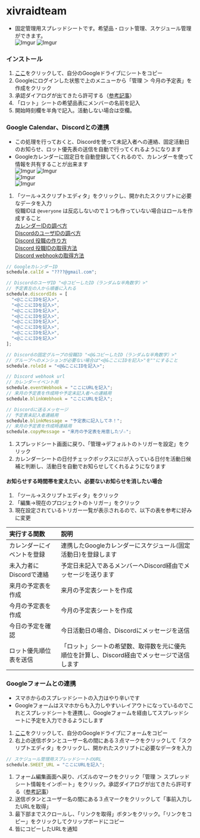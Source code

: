 # xivraidteam
- 固定管理用スプレッドシートです。希望品・ロット管理、スケジュール管理ができます。  
![Imgur](https://i.imgur.com/mzQrCJZ.png)
![Imgur](https://i.imgur.com/NwEkyTU.png)

### インストール
1. [ここ](https://docs.google.com/spreadsheets/d/1Q5FFsnICgQLiwUqzaLrHTg1B_tGYZ04QsYjYEm9WPEQ/copy)をクリックして、自分のGoogleドライブにシートをコピー
1. Googleにログインした状態で上のメニューから「管理 ＞ 今月の予定表」を作成をクリック
1. 承認ダイアログが出てきたら許可する（[参考記事](https://www.virment.com/step-allow-google-apps-script/)）
1. 「ロット」シートの希望品表にメンバーの名前を記入
1. 開始時刻欄を半角で記入。活動しない場合は空欄。

### Google Calendar、Discordとの連携
- この処理を行っておくと、Discordを使って未記入者への連絡、固定活動日のお知らせ、ロット優先表の送信を自動で行ってくれるようになります
- Googleカレンダーに固定日を自動登録してくれるので、カレンダーを使って情報を共有することが出来ます  
![Imgur](https://i.imgur.com/9inwkvs.png) ![Imgur](https://i.imgur.com/frkUnmw.png)  
![Imgur](https://i.imgur.com/NWnksCE.png)  
![Imgur](https://i.imgur.com/jtwAT4F.png)  

1. 「ツール→スクリプトエディタ」をクリックし、開かれたスクリプトに必要なデータを入力  
  役職IDは `@everyone` は反応しないので１つも作っていない場合はロールを作成すること  
  [カレンダーIDの調べ方](https://support.google.com/a/answer/1626902?hl=ja)  
  [DiscordのユーザIDの調べ方](https://support.discordapp.com/hc/ja/articles/206346498-%E3%83%A6%E3%83%BC%E3%82%B6%E3%83%BC-%E3%82%B5%E3%83%BC%E3%83%90%E3%83%BC-%E3%83%A1%E3%83%83%E3%82%BB%E3%83%BC%E3%82%B8ID%E3%81%AF%E3%81%A9%E3%81%93%E3%81%A7%E8%A6%8B%E3%81%A4%E3%81%91%E3%82%89%E3%82%8C%E3%82%8B-)  
  [Discord 役職の作り方](https://support.discordapp.com/hc/ja/articles/206029707-%E6%A8%A9%E9%99%90%E3%82%92%E3%82%BB%E3%83%83%E3%83%88%E3%82%A2%E3%83%83%E3%83%97%E3%81%99%E3%82%8B%E3%81%AB%E3%81%AF-)  
  [Discord 役職IDの取得方法](https://discordhelp.net/role-id)  
  [Discord webhookの取得方法](https://support.discordapp.com/hc/ja/articles/228383668-%E3%82%BF%E3%82%A4%E3%83%88%E3%83%AB-Webhooks%E3%81%B8%E3%81%AE%E5%BA%8F%E7%AB%A0)  
```js
// GoogleカレンダーID
schedule.calId = "????@gmail.com";

// DiscordのユーザID "<@コピーしたID（ランダムな半角数字）>"
// 予定表左の人から順番に入れる
schedule.discordIds = [
  "<@ここにIDを記入>",
  "<@ここにIDを記入>",
  "<@ここにIDを記入>", 
  "<@ここにIDを記入>",
  "<@ここにIDを記入>",
  "<@ここにIDを記入>",
  "<@ここにIDを記入>",
  "<@ここにIDを記入>"
];

// Discordの固定グループの役職ID "<@&コピーしたID（ランダムな半角数字）>"
// グループへのメンションが必要ない場合は"<@&ここにIDを記入>"を""にすること
schedule.roleId = "<@&ここにIDを記入>";

// Discord webhook url
// カレンダーイベント用
schedule.eventWebhook = "ここにURLを記入";
// 来月の予定表を作成時や予定未記入者への連絡用
schedule.blinkWebhook = "ここにURLを記入";

// Discordに送るメッセージ
// 予定表未記入者連絡用
schedule.blinkMessage = "予定表に記入してネ！";
// 来月の予定表を作成時連絡用
schedule.copyMessage = "来月の予定表を用意したゾ☆";
```
1. スプレッドシート画面に戻り、「管理→デフォルトのトリガーを設定」をクリック
1. カレンダーシートの日付チェックボックスに☑が入っている日付を活動日候補と判断し、活動日を自動でお知らせしてくれるようになります

#### お知らせする時間帯を変えたい、必要ないお知らせを消したい場合
1. 「ツール→スクリプトエディタ」をクリック
1. 「編集→現在のプロジェクトのトリガー」をクリック
1. 現在設定されているトリガー一覧が表示されるので、以下の表を参考に好みに変更
  
  | 実行する関数 | 説明 |
  |:-- |:-- |
  |カレンダーにイベントを登録 |連携したGoogleカレンダーにスケジュール(固定活動日)を登録します |
  |未入力者にDiscordで連絡　| 予定日未記入であるメンバーへDiscord経由でメッセージを送ります |
  |来月の予定表を作成 |来月の予定表シートを作成 |  
  |今月の予定表を作成 |今月の予定表シートを作成 | 
  |今日の予定を確認 |今日活動日の場合、Discordにメッセージを送信 | 
  |ロット優先順位表を送信 |「ロット」シートの希望数、取得数を元に優先順位を計算し、Discord経由でメッセージで送信します |


### Googleフォームとの連携
- スマホからのスプレッドシートの入力はやり辛いです
- Googleフォームはスマホからも入力しやすいレイアウトになっているのでこれとスプレッドシートを連携し、Googleフォームを経由してスプレッドシートに予定を入力できるようにします

1. [ここ](https://docs.google.com/forms/d/1cEVXhR8c2H0Snp9QNTJjMGFskISdvXmIWm6vTPCbrmI/copy)をクリックして、自分のGoogleドライブにフォームをコピー
1. 右上の送信ボタンとユーザー名の間にある３点マークをクリックして「スクリプトエディタ」をクリックし、開かれたスクリプトに必要なデータを入力  
```js
// スケジュール管理用スプレッドシートのURL
schedule.SHEET_URL = "ここにURLを記入";
```
1. フォーム編集画面へ戻り、パズルのマークをクリック「管理 ＞ スプレッドシート情報をインポート」をクリック。承認ダイアログが出てきたら許可する（[参考記事](https://www.virment.com/step-allow-google-apps-script/)）
1. 送信ボタンとユーザー名の間にある３点マークをクリックして「事前入力したURLを取得」
1. 最下部までスクロールし、「リンクを取得」ボタンをクリック。「リンクをコピー」をクリックしてクリップボードにコピー
1. 皆にコピーしたURLを通知
